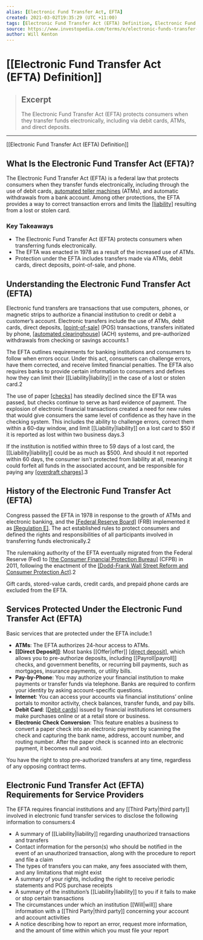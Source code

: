 ```yaml
---
alias: [Electronic Fund Transfer Act, EFTA]
created: 2021-03-02T19:35:29 (UTC +11:00)
tags: [Electronic Fund Transfer Act (EFTA) Definition, Electronic Fund Transfer Act (EFTA) Definition]
source: https://www.investopedia.com/terms/e/electronic-funds-transfer-act.asp
author: Will Kenton
---
```


# [[Electronic Fund Transfer Act (EFTA) Definition]]

> ## Excerpt
> The Electronic Fund Transfer Act (EFTA) protects consumers when they transfer funds electronically, including via debit cards, ATMs, and direct deposits.

---

[[Electronic Fund Transfer Act (EFTA) Definition]]
## What Is the Electronic Fund Transfer Act (EFTA)?

The Electronic Fund Transfer Act (EFTA) is a federal law that protects consumers when they transfer funds electronically, including through the use of debit cards, [automated teller machines](https://www.investopedia.com/terms/a/atm.asp) (ATMs), and automatic withdrawals from a bank account. Among other protections, the EFTA provides a way to correct transaction errors and limits the [[liability]](https://www.investopedia.com/terms/l/[[Liability|liability]].asp) resulting from a lost or stolen card.

### Key Takeaways

-   The Electronic Fund Transfer Act (EFTA) protects consumers when transferring funds electronically.
-   The EFTA was enacted in 1978 as a result of the increased use of ATMs.
-   Protection under the EFTA includes transfers made via ATMs, debit cards, direct deposits, point-of-sale, and phone.

## Understanding the Electronic Fund Transfer Act (EFTA)

Electronic fund transfers are transactions that use computers, phones, or magnetic strips to authorize a financial institution to credit or debit a customer’s account. Electronic transfers include the use of ATMs, debit cards, direct deposits, [[point-of-sale]](https://www.investopedia.com/terms/p/point-of-sale.asp) (POS) transactions, transfers initiated by phone, [[automated clearinghouse]](https://www.investopedia.com/terms/a/ach.asp) (ACH) systems, and pre-authorized withdrawals from checking or savings accounts.1

The EFTA outlines requirements for banking institutions and consumers to follow when errors occur. Under this act, consumers can challenge errors, have them corrected, and receive limited financial penalties. The EFTA also requires banks to provide certain information to consumers and defines how they can limit their [[Liability|liability]] in the case of a lost or stolen card.2

The use of paper [[checks]](https://www.investopedia.com/terms/c/check.asp) has steadily declined since the EFTA was passed, but checks continue to serve as hard evidence of payment. The explosion of electronic financial transactions created a need for new rules that would give consumers the same level of confidence as they have in the checking system. This includes the ability to challenge errors, correct them within a 60-day window, and limit [[Liability|liability]] on a lost card to $50 if it is reported as lost within two business days.3

If the institution is notified within three to 59 days of a lost card, the [[Liability|liability]] could be as much as $500. And should it not reported within 60 days, the consumer isn't protected from liability at all, meaning it could forfeit all funds in the associated account, and be responsible for paying any [[overdraft charges]](https://www.investopedia.com/articles/personal-[[Finance|finance]]/021315/how-overdraft-fees-work-and-how-avoid-them.asp).3

## History of the Electronic Fund Transfer Act (EFTA)

Congress passed the EFTA in 1978 in response to the growth of ATMs and electronic banking, and the [[Federal Reserve Board]](https://www.investopedia.com/terms/f/frb.asp) (FRB) implemented it as [[Regulation E]](https://www.investopedia.com/terms/r/regulation-e.asp). The act established rules to protect consumers and defined the rights and responsibilities of all participants involved in transferring funds electronically.2

The rulemaking authority of the EFTA eventually migrated from the Federal Reserve (Fed) to [[the Consumer Financial Protection Bureau]](https://www.investopedia.com/terms/c/consumer-financial-protection-bureau-cfpb.asp) (CFPB) in 2011, following the enactment of the [[Dodd-Frank Wall Street Reform and Consumer Protection Act]](https://www.investopedia.com/terms/d/dodd-frank-financial-regulatory-reform-bill.asp).2

Gift cards, stored-value cards, credit cards, and prepaid phone cards are excluded from the EFTA.

## Services Protected Under the Electronic Fund Transfer Act (EFTA)

Basic services that are protected under the EFTA include:1

-   **ATMs**: The EFTA authorizes 24-hour access to ATMs.
-   **[[Direct Deposit]]**: Most banks [[Offer|offer]] [[direct deposit]](https://www.investopedia.com/terms/d/directdeposit.asp), which allows you to pre-authorize deposits, including [[Payroll|payroll]] checks, and government benefits, or recurring bill payments, such as mortgages, insurance payments, or utility bills.
-   **Pay-by-Phone**: You may authorize your financial institution to make payments or transfer funds via telephone. Banks are required to confirm your identity by asking account-specific questions.
-   **Internet**: You can access your accounts via financial institutions’ online portals to monitor activity, check balances, transfer funds, and pay bills.
-   **Debit Card**: [[Debit cards]](https://www.investopedia.com/terms/d/debitcard.asp) issued by financial institutions let consumers make purchases online or at a retail store or business.
-   **Electronic Check Conversion**: This feature enables a business to convert a paper check into an electronic payment by scanning the check and capturing the bank name, address, account number, and routing number. After the paper check is scanned into an electronic payment, it becomes null and void.

You have the right to stop pre-authorized transfers at any time, regardless of any opposing contract terms.

## Electronic Fund Transfer Act (EFTA) Requirements for Service Providers

The EFTA requires financial institutions and any [[Third Party|third party]] involved in electronic fund transfer services to disclose the following information to consumers:4

-   A summary of [[Liability|liability]] regarding unauthorized transactions and transfers
-   Contact information for the person(s) who should be notified in the event of an unauthorized transaction, along with the procedure to report and file a claim
-   The types of transfers you can make, any fees associated with them, and any limitations that might exist
-   A summary of your rights, including the right to receive periodic statements and POS purchase receipts
-   A summary of the institution’s [[Liability|liability]] to you if it fails to make or stop certain transactions
-   The circumstances under which an institution [[Will|will]] share information with a [[Third Party|third party]] concerning your account and account activities
-   A notice describing how to report an error, request more information, and the amount of time within which you must file your report

